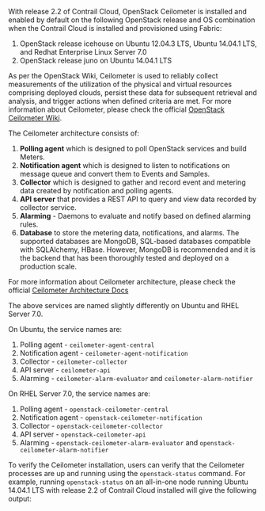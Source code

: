 With release 2.2 of Contrail Cloud, OpenStack Ceilometer is installed and enabled by default on the following OpenStack release and OS combination when the Contrail Cloud is installed and provisioned using Fabric:

1. OpenStack release icehouse on Ubuntu 12.04.3 LTS, Ubuntu 14.04.1 LTS, and Redhat Enterprise Linux Server 7.0
2. OpenStack release juno on Ubuntu 14.04.1 LTS
 
As per the OpenStack Wiki, Ceilometer is used to reliably collect measurements of the utilization of the physical and virtual resources comprising deployed clouds, persist these data for subsequent retrieval and analysis, and trigger actions when defined criteria are met. For more information about Ceilometer, please check the official [OpenStack Ceilometer Wiki](https://wiki.openstack.org/wiki/Ceilometer).

The Ceilometer architecture consists of:

1. **Polling agent** which is designed to poll OpenStack services and build Meters. 
2. **Notification agent** which is designed to listen to notifications on message queue and convert them to Events and Samples.
3. **Collector** which is designed to gather and record event and metering data created by notification and polling agents.
4. **API server** that provides a REST API to query and view data recorded by collector service.
5. **Alarming** - Daemons to evaluate and notify based on defined alarming rules.
6. **Database** to store the metering data, notifications, and alarms. The supported databases are MongoDB, SQL-based databases compatible with SQLAlchemy, HBase. However, MongoDB is recommended and it is the backend that has been thoroughly tested and deployed on a production scale.

For more information about Ceilometer architecture, please check the official [Ceilometer Architecture Docs](http://docs.openstack.org/developer/ceilometer/architecture.html)

The above services are named slightly differently on Ubuntu and RHEL Server 7.0.

On Ubuntu, the service names are:

1. Polling agent - `ceilometer-agent-central`
2. Notification agent - `ceilometer-agent-notification`
3. Collector - `ceilometer-collector`
4. API server - `ceilometer-api`
5. Alarming - `ceilometer-alarm-evaluator` and `ceilometer-alarm-notifier`

On RHEL Server 7.0, the service names are:

1. Polling agent - `openstack-ceilometer-central`
2. Notification agent - `openstack-ceilometer-notification`
3. Collector - `openstack-ceilometer-collector`
4. API server - `openstack-ceilometer-api`
5. Alarming - `openstack-ceilometer-alarm-evaluator` and `openstack-ceilometer-alarm-notifier`


To verify the Ceilometer installation, users can verify that the Ceilometer processes are up and running using the `openstack-status` command. For example, running `openstack-status` on an all-in-one node running Ubuntu 14.04.1 LTS with release 2.2 of Contrail Cloud installed will give the following output: 

